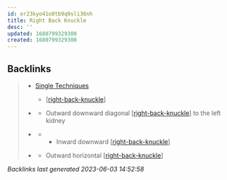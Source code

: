 ```yaml
---
id: er23kyo41o0tb9q9sli36nh
title: Right Back Knuckle
desc: ''
updated: 1680799329300
created: 1680799329300
---
```


## Backlinks

> - [Single Techniques](..\single-techniques.md)
>   - [[right-back-knuckle]]
>    
> - [](..\techniques\leaping-crane.md)
>   - Outward downward diagonal [[right-back-knuckle]] to the left kidney
>    
> - [](..\techniques\shielding-hammer.md)
>   - - Inward downward [[right-back-knuckle]]
>    
> - [](..\techniques\twin-kimono.md)
>   - Outward horizontal [[right-back-knuckle]]

_Backlinks last generated 2023-06-03 14:52:58_

[//begin]: # "Autogenerated link references for markdown compatibility"
[right-back-knuckle]: right-back-knuckle "Right Back Knuckle"
[//end]: # "Autogenerated link references"